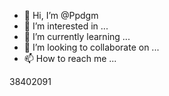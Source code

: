 - 👋 Hi, I’m @Ppdgm
- 👀 I’m interested in ...
- 🌱 I’m currently learning ...
- 💞️ I’m looking to collaborate on ...
- 📫 How to reach me ...

<!---
Ppdgm/Ppdgm is a ✨ special ✨ repository because its `README.md` (this file) appears on your GitHub profile.
You can click the Preview link to take a look at your changes.
--->38402091
